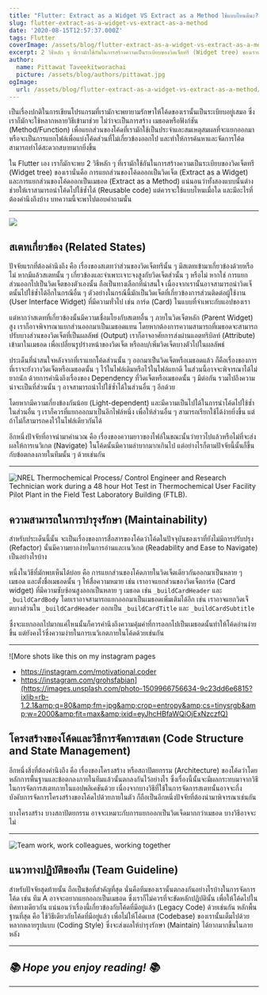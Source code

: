 ```yaml
---
title: "Flutter: Extract as a Widget VS Extract as a Method ใช้แบบไหนดีนะ?"
slug: flutter-extract-as-a-widget-vs-extract-as-a-method
date: '2020-08-15T12:57:37.000Z'
tags: Flutter
coverImage: /assets/blog/flutter-extract-as-a-widget-vs-extract-as-a-method/cover.jpeg
excerpt: 2 วิธีหลัก ๆ ที่เรามักใช้กันในการสร้างความเป็นระเบียบของวิดเจ็ตทรี (Widget tree) ของเรานั่นคือ การแยกส่วนของโค้ดออกเป็นวิดเจ็ต (Extract as a Widget) และการแยกส่วนของโค้ดออกเป็นเมธอด (Extract as a Method) แน่นอนว่าทั้งสองแบบนั้นต่างช่วยให้เราสามารถนำโค้ดไปใช้ซ้ำได้ (Reusable code) แต่ควรจะใช้แบบไหนเมื่อใด และมีอะไรที่ต้องคำนึงถึงบ้าง บทความนี้จะพาไปตอบคำถามนั้น
author:
  name: Pittawat Taveekitworachai
  picture: /assets/blog/authors/pittawat.jpg
ogImage:
  url: /assets/blog/flutter-extract-as-a-widget-vs-extract-as-a-method/cover.jpeg
---
```


เป็นเรื่องปกติในการเขียนโปรแกรมที่เรามักจะพยายามรักษาให้โค้ดของเรานั้นเป็นระเบียบอยู่เสมอ ซึ่งเราก็มักจะใช้หลากหลายวิธีเข้ามาช่วย ไม่ว่าจะเป็นการสร้าง เมธอดหรือฟังก์ชัน (Method/Function) เพื่อแยกส่วนของโค้ดที่เรามักใช้เป็นประจำและสมเหตุสมผลที่จะแยกออกมา หรือจะเป็นการแยกไฟล์เพื่อแบ่งโค้ดส่วนที่ไม่เกี่ยวข้องออกไป และทำให้การค้นหาและจัดการโค้ดสามารถทำได้สะดวกสบายมากยิ่งขึ้น

ใน Flutter เอง เราก็มักจะพบ 2 วิธีหลัก ๆ ที่เรามักใช้กันในการสร้างความเป็นระเบียบของวิดเจ็ตทรี (Widget tree) ของเรานั่นคือ การแยกส่วนของโค้ดออกเป็นวิดเจ็ต (Extract as a Widget) และการแยกส่วนของโค้ดออกเป็นเมธอด (Extract as a Method) แน่นอนว่าทั้งสองแบบนั้นต่างช่วยให้เราสามารถนำโค้ดไปใช้ซ้ำได้ (Reusable code) แต่ควรจะใช้แบบไหนเมื่อใด และมีอะไรที่ต้องคำนึงถึงบ้าง บทความนี้จะพาไปตอบคำถามนั้น

---

![](https://images.unsplash.com/photo-1545987796-200677ee1011?ixlib=rb-1.2.1&amp;q=80&amp;fm=jpg&amp;crop=entropy&amp;cs=tinysrgb&amp;w=2000&amp;fit=max&amp;ixid=eyJhcHBfaWQiOjExNzczfQ)

## สเตทเกี่ยวข้อง (Related States)

ปัจจัยแรกที่ต้องคำนึงถึง คือ เรื่องของสเตทว่าส่วนของวิดเจ็ตทรีนั้น ๆ มีสเตทเข้ามาเกี่ยวข้องด้วยหรือไม่ หากมีแล้วสเตทนั้น ๆ เกี่ยวข้องและจำเพาะเจาะจงสูงกับวิดเจ็ตส่วนั้น ๆ หรือไม่ หากใช่ การแยกส่วนออกไปเป็นวิดเจ็ตของตัวเองนั้น ถือเป็นทางเลือกที่น่าสนใจ เนื่องจากเรานั้นอาจสามารถนำวิดเจ็ตนั้นไปใช้ซ้ำได้อีกในกรณีอื่น ๆ ตัวอย่างในกรณีนี้มักเป็นวิดเจ็ตที่เกี่ยวข้องการส่วนติดต่อผู้ใช้งาน (User Interface Widget) ที่มีความทั่วไป เช่น การ์ด (Card) ในแบบที่จำเพาะกับแอปของเรา

แต่หากว่าสเตทที่เกี่ยวข้องนั้นมีความเชื่อมโยงกับสเตทอื่น ๆ ภายในวิดเจ็ตหลัก (Parent Widget) สูง เราก็อาจพิจารณาแยกส่วนออกมาเป็นเมธอดแทน โดยหากต้องการความสามารถที่เมธอดจะสามารถปรับบางส่วนของวิดเจ็ตที่เป็นผลลัพธ์ (Output) เราก็อาจอาศัยการส่งผ่านแอตทริบิลท์ (Attribute) เข้ามาในเมธอด เพื่อเปลี่ยนรูปร่างหน้าของวิดเจ็ต หรือลบ/เพิ่มวิดเจ็ตบางตัวไปในผลลัพธ์

ประเด็นที่น่าสนใจหลังจากที่เราแยกโค้ดส่วนนั้น ๆ ออกมาเป็นวิดเจ็ตหรือเมธอดแล้ว ก็คือเรื่องของการที่เราจะยังวางวิดเจ็ตหรือเมธอดนั้น ๆ ไว้ในไฟล์เดิมหรือไว้ในไฟล์แยกดี ในส่วนนี้อาจจะพิจารณาได้ไม่ยากนัก ด้วยการคำนึงถึงเรื่องของ Dependency ที่วิดเจ็ตหรือเมธอดนั้น ๆ มีต่อกัน รวมไปถึงความน่าจะเป็นที่ส่วนนั้น ๆ อาจสามารถนำไปใช้ซ้ำได้ในส่วนอื่น ๆ อีกด้วย

โดยหากมีความเกี่ยงข้องกันน้อย (Light-dependent) และมีความเป็นไปได้ในการนำโค้ดไปใช้ซ้ำในส่วนอื่น ๆ เราก็ควรที่แยกออกมาเป็นอีกไฟล์หนึ่ง เพื่อให้ส่วนอื่น ๆ สามารถเรียกใช้ได้ง่ายยิ่งขึ้น แต่ถ้าไม่ก็สามารถคงไว้ในไฟล์เดียวกันได้

อีกหนึ่งปัจจัยที่อาจนำมาคำนวณ คือ เรื่องของความยาวของไฟล์ในขณะนั้นว่ายาวไปแล้วหรือไม่ที่จะส่งผลให้การเนวิเกต (Navigate) ในโค้ดนั้นมีความลำบากมากเกินไป แต่อย่างไรก็ตามปัจจัยนี้นั้นก็ขึ้นกับข้อตกลงภายในทีมนั้น ๆ ด้วยเช่นกัน

---
![NREL Thermochemical Process/ Control Engineer and Research Technician work during a 48 hour Hot Test in Thermochemical User Facility Pilot Plant in the Field Test Laboratory Building (FTLB).](https://images.unsplash.com/photo-1574689049868-e94ed5301745?ixlib=rb-1.2.1&amp;q=80&amp;fm=jpg&amp;crop=entropy&amp;cs=tinysrgb&amp;w=2000&amp;fit=max&amp;ixid=eyJhcHBfaWQiOjExNzczfQ)
## ความสามารถในการบำรุงรักษา (Maintainability)

สำหรับประเด็นนี้นั้น จะเป็นเรื่องของการสื่อสารของโค้ดว่าโค้ดในปัจจุบันของเราที่ยังไม่มีการปรับปรุง (Refactor) นั้นมีความยากง่ายในการอ่านและเนวิเกต (Readability and Ease to Navigate) เป็นอย่างไรบ้าง 

หนึ่งในวิธีที่มักพบเห็นได้บ่อย คือ การแยกส่วนของโค้ดภายในวิดเจ็ตเดียวกันออกมาเป็นหลาย ๆ เมธอด และตั้งชื่อเมธอดนั้น ๆ ให้สื่อความหมาย เช่น เราอาจแยกส่วนของวิดเจ็ตการ์ด (Card widget) ที่มีความซับซ้อนสูงออกเป็นหลาย ๆ เมธอด เช่น `_buildCardHeader` และ `_buildCardBody` โดยเราอาจสามารถแยกออกมาเป็นเมธอดเพิ่มเติมได้อีก เช่น เราอาจแยกวิดเจ็ตบางส่วนใน `_buildCardHeader` ออกเป็น `_buildCardTitle` และ `_buildCardSubtitle`

ซึ่งจะแยกออกไปมากแค่ไหนนั้นก็ควรคำนึงถึงความคุ้มค่าที่การออกไปเป็นเมธอดนั้นทำให้โค้ดอ่านง่ายขึ้น แต่ยังคงไว้ซึ่งความง่ายในการเนวิเกตภายในโค้ดด้วยเช่นกัน

---
![More shots like this on my instagram pages 
- https://instagram.com/motivational.coder
- https://instagram.com/grohsfabian](https://images.unsplash.com/photo-1509966756634-9c23dd6e6815?ixlib=rb-1.2.1&amp;q=80&amp;fm=jpg&amp;crop=entropy&amp;cs=tinysrgb&amp;w=2000&amp;fit=max&amp;ixid=eyJhcHBfaWQiOjExNzczfQ)
## โครงสร้างของโค้ดและวิธีการจัดการสเตท (Code Structure and State Management)

อีกหนึ่งสิ่งที่ต้องคำนึงถึง คือ เรื่องของโครงสร้าง หรือสถาปัตยกรรม (Architecture) ของโค้ดว่าโดยหลักการพื้นฐานและข้อตกลงภายในทีมแล้วนั้นตกลงกันไว้อย่างไร ซึ่งเรื่องนี้นั้นจะมีผลกระทบมาจากวิธีในการจัดการสเตทภายในแอปพลิเคชันด้วย เนื่องจากบางวิธีที่ใช้ในการจัดการสเตทนั้นอาจจะกึ่งบังคับการจัดการโครงสร้างของโค้ดไปด้วยภายในตัว ก็ถือเป็นอีกหนึ่งปัจจัยที่ต้องนำมาพิจารณาเช่นกัน

บางโครงสร้าง บางสถาปัตยกรรม อาจจะเหมาะกับการแยกออกเป็นวิดเจ็ดมากกว่าเมธอด บางวิธีอาจจะไม่

---
![Team work, work colleagues, working together](https://images.unsplash.com/photo-1522071820081-009f0129c71c?ixlib=rb-1.2.1&amp;q=80&amp;fm=jpg&amp;crop=entropy&amp;cs=tinysrgb&amp;w=2000&amp;fit=max&amp;ixid=eyJhcHBfaWQiOjExNzczfQ)
## แนวทางปฏิบัติของทีม (Team Guideline)

สำหรับปัจจัยสุดท้ายนั้น ถือเป็นข้อที่สำคัญที่สุด นั่นคือทีมของเรานั้นตกลงกันอย่างไรบ้างในการจัดการโค้ด เช่น ทีม A อาจจะอยากแยกออกเป็นเมธอด ซึ่งเราก็ไม่ควรที่จะขัดหลักปฏิบัตินั้น เพื่อให้โค้ดไปในทิศทางเดียวกัน แน่นอนว่าเรื่องนี้เกี่ยวข้องกับโค้ดที่มีอยู่แล้ว (Legacy Code) ด้วยเช่นกัน หลักพื้นฐานที่สุด คือ ใช้วิธีเดียวกับโค้ดที่มีอยู่แล้ว เพื่อไม่ให้โค้ดเบส (Codebase) ของเรานั้นเต็มไปด้วยหลากหลายรูปแบบ (Coding Style) ซึ่งจะส่งผลให้บำรุงรักษา (Maintain) ได้ยากมากขึ้นในภายหลัง

---

## *📚 Hope you enjoy reading! 📚*

---
